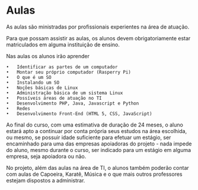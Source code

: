 # Aulas

As aulas são ministradas por profissionais experientes na área de atuação.

Para que possam assistir as aulas, os alunos devem obrigatoriamente estar matriculados em alguma instituição de ensino.

Nas aulas os alunos irão aprender

	•	Identificar as partes de um computador
	•	Montar seu próprio computador (Rasperry Pi) 
	•	O que é um SO
	•	Instalando um SO
	•	Noções básicas de Linux
	•	Administração básica de um sistema Linux
	•	Possíveis áreas de atuação no TI
	•	Desenvolvimento PHP, Java, Javascript e Python
	•	Redes
	•	Desenvolvimento Front-End (HTML 5, CSS, JavaScript)

Ao final do curso, com uma estimativa de duração de 24 meses, o aluno estará apto a continuar por conta própria seus estudos na área escolhida, ou mesmo, se possuir idade suficiente para efetuar um estágio, ser encaminhado para uma das empresas apoiadoras do projeto - nada impede do aluno, mesmo durante o curso, ser indicado para um estágio em alguma empresa, seja apoiadora ou não.

No projeto, além das aulas na área de TI, o alunos também poderão contar com aulas de Capoeira, Karatê, Música e o que mais outros professores estejam dispostos a administrar.
